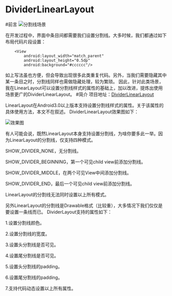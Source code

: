 # DividerLinearLayout
#前言
![分割线场景](http://upload-images.jianshu.io/upload_images/1743063-2bc0ccf44888a08b.PNG?imageMogr2/auto-orient/strip%7CimageView2/2/w/1240)

在开发过程中，界面中条目间都需要我们设置分割线。大多时候，我们都通过如下布局代码片段设置：
```
    <View
        android:layout_width="match_parent"
        android:layout_height="0.5dp"
        android:background="#cccccc"/>
```
如上写法虽也方便，但会导致出现很多此类重复代码。另外，当我们需要隐藏其中某一条目之时，分割线同样也需做隐藏处理，较为繁琐。
因此，针对此类场景，我在LinearLayout可以设置分割线样式的属性的基础上，加以改进，提炼出使用场景更广的DividerLinearLayout。
#简介
项目地址：[DividerLinearLayout](https://github.com/kissonchan/DividerLinearLayout)

LinearLayout在Android3.0以上版本支持设置分割线样式的属性。关于该属性的具体使用方法，本文不在叙述。
DividerLinearLayout效果图如下：

![效果图](http://upload-images.jianshu.io/upload_images/1743063-23aeef2c14d255c5.jpg?imageMogr2/auto-orient/strip%7CimageView2/2/w/1240)

有人可能会说，既然LinearLayout本身支持设置分割线，为啥你要多此一举。因为LinearLayout的分割线，仅支持四种模式。

SHOW_DIVIDER_NONE，无分割线。

SHOW_DIVIDER_BEGINNING，第一个可见child view前添加分割线。

SHOW_DIVIDER_MIDDLE，在两个可见View中间添加分割线。

SHOW_DIVIDER_END，最后一个可见child view前添加分割线。

LinearLayout的分割线无法同时设置以上所有模式。

另外LinearLayout的分割线是Drawable格式（比较重），大多情况下我们仅仅是要设置一条线而已。
DividerLayout支持的属性如下：

1.设置分割线颜色。

2.设置分割线的宽度。

3.设置头分割线是否可见。

4.设置尾分割线是否可见。

5.设置头分割线的padding。

6.设置尾分割线的padding。

7.支持代码动态设置以上所有属性。
